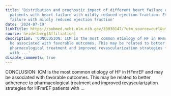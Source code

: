 ```yaml
---
title: 'Distribution and prognostic impact of different heart failure etiologies in
  patients with heart failure with mildly reduced ejection fraction: Etiology in heart
  failure with mildly reduced ejection fraction'
date: '2024-07-19'
linkTitle: https://pubmed.ncbi.nlm.nih.gov/39030147/?utm_source=curl&utm_medium=rss&utm_campaign=pubmed-2&utm_content=1FakS-2QOkCT8HsMOQP1bCRQ4YzyumYOmxmF0moLsQ3dFB1E9V&fc=20220326224207&ff=20240720181350&v=2.18.0.post9+e462414
source: heidelberg[Affiliation]
description: 'CONCLUSION: ICM is the most common etiology of HF in HFmrEF and may
  be associated with favorable outcomes. This may be related to better adherence to
  pharmacological treatment and improved revascularization strategies for HFmrEF patients
  with ...'
disable_comments: true
---
```

CONCLUSION: ICM is the most common etiology of HF in HFmrEF and may be associated with favorable outcomes. This may be related to better adherence to pharmacological treatment and improved revascularization strategies for HFmrEF patients with ...